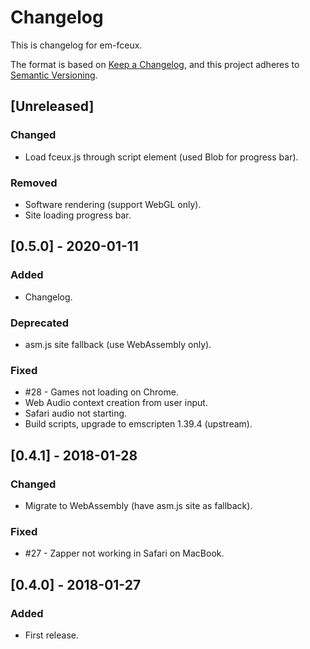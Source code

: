 
# Changelog

This is changelog for em-fceux.

The format is based on [Keep a Changelog](https://keepachangelog.com/en/1.0.0/),
and this project adheres to [Semantic Versioning](https://semver.org/spec/v2.0.0.html).

## [Unreleased]
### Changed
- Load fceux.js through script element (used Blob for progress bar).
### Removed
- Software rendering (support WebGL only).
- Site loading progress bar.

## [0.5.0] - 2020-01-11
### Added
- Changelog.
### Deprecated
- asm.js site fallback (use WebAssembly only).
### Fixed
- #28 - Games not loading on Chrome.
- Web Audio context creation from user input.
- Safari audio not starting.
- Build scripts, upgrade to emscripten 1.39.4 (upstream).

## [0.4.1] - 2018-01-28
### Changed
- Migrate to WebAssembly (have asm.js site as fallback).
### Fixed
- #27 - Zapper not working in Safari on MacBook.


## [0.4.0] - 2018-01-27
### Added
- First release.
